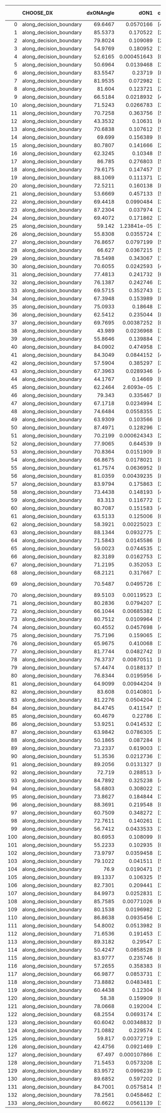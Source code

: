 |     | CHOOSE_DX               |   dxONAngle |        dON1 | cIDON1   |   dON_patch_1 |   nTON |         dON |   dxOFFAngle |       dOFF1 | cIDOFF1   |   dOFF_patch_1 |   nTOFF |        dOFF | SUCCESS   |   nExp |   dual_point_id |   subpoint_time_seconds |   total_execution_time |        logp |     dOFF/dON | Vote dOFF>dON   |
|----:|:------------------------|------------:|------------:|:---------|--------------:|-------:|------------:|-------------:|------------:|:----------|---------------:|--------:|------------:|:----------|-------:|----------------:|------------------------:|-----------------------:|------------:|-------------:|:----------------|
|   0 | along_decision_boundary |     69.6467 | 0.0570166   | [4 8]    |   0.0570166   |      1 | 0.0570166   |      73.1137 | 0.0110768   | [4 8]     |    0.0110768   |       1 | 0.0110768   | False     |      1 |               1 |                2.16417  |                2.53773 |  0          |    0.194273  | False           |
|   1 | along_decision_boundary |     85.5373 | 0.170522    | [2 7]    |   0.170522    |      1 | 0.170522    |      83.3965 | 0.0809011   | [2 7]     |    0.0809011   |       1 | 0.0809011   | False     |      2 |               2 |                2.87119  |                5.41592 | -0.5        |    0.474432  | False           |
|   2 | along_decision_boundary |     79.8024 | 0.109089    | [2 6]    |   0.109089    |      1 | 0.109089    |      70.0561 | 0.002113    | [2 6]     |    0.002113    |       1 | 0.002113    | False     |      3 |               3 |                1.56788  |                6.99275 | -1          |    0.0193695 | False           |
|   3 | along_decision_boundary |     54.9769 | 0.180952    | [1 8]    |   0.180952    |      1 | 0.180952    |      70.4741 | 0.467383    | [0 8]     |    0.467383    |       1 | 0.467383    | True      |      4 |               5 |                4.17187  |               11.2141  | -1.5        |    2.58292   | True            |
|   4 | along_decision_boundary |     52.6165 | 0.000451643 | [0 1]    |   0.000451643 |      1 | 0.000451643 |      72.9082 | 0.0138924   | [0 1]     |    0.0138924   |       1 | 0.0138924   | True      |      5 |               8 |                1.01383  |               16.2793  | -0.5        |   30.7597    | True            |
|   5 | along_decision_boundary |     50.6964 | 0.0139468   | [3 9]    |   0.0139468   |      1 | 0.0139468   |      66.269  | 0.0957416   | [3 9]     |    0.0957416   |       1 | 0.0957416   | True      |      6 |               9 |                2.15197  |               18.4381  | -0.1        |    6.86479   | True            |
|   6 | along_decision_boundary |     83.5547 | 0.23719     | [8 9]    |   0.23719     |      1 | 0.23719     |      73.4433 | 0.107773    | [8 9]     |    0.107773    |       1 | 0.107773    | False     |      7 |              10 |                4.50954  |               22.9557  | -0          |    0.454375  | False           |
|   7 | along_decision_boundary |     81.9535 | 0.072982    | [3 5]    |   0.072982    |      1 | 0.072982    |      86.8575 | 0.0891885   | [3 5]     |    0.0891885   |       1 | 0.0891885   | True      |      8 |              13 |                2.11402  |               28.3882  | -0.0714286  |    1.22206   | True            |
|   8 | along_decision_boundary |     81.604  | 0.123721    | [2 6]    |   0.123721    |      1 | 0.123721    |      78.4395 | 0.24661     | [2 6]     |    0.24661     |       1 | 0.24661     | True      |      9 |              14 |                4.37188  |               32.768   | -0          |    1.99327   | True            |
|   9 | along_decision_boundary |     66.5184 | 0.0218932   | [4 6]    |   0.0218932   |      1 | 0.0218932   |      70.0904 | 0.110541    | [4 6]     |    0.110541    |       1 | 0.110541    | True      |     10 |              18 |                1.79058  |               34.6882  | -0.0555556  |    5.04911   | True            |
|  10 | along_decision_boundary |     71.5243 | 0.0266783   | [3 6]    |   0.0266783   |      1 | 0.0266783   |      71.9079 | 0.1342      | [3 6]     |    0.1342      |       1 | 0.1342      | True      |     11 |              22 |                2.27743  |               43.8883  | -0.2        |    5.0303    | True            |
|  11 | along_decision_boundary |     70.7258 | 0.363756    | [5 9]    |   0.363756    |      1 | 0.363756    |      73.719  | 0.141912    | [5 9]     |    0.141912    |       1 | 0.141912    | False     |     12 |              23 |                3.70272  |               47.5961  | -0.409091   |    0.390128  | False           |
|  12 | along_decision_boundary |     43.3532 | 0.10631     | [6 9]    |   0.10631     |      1 | 0.10631     |      51.6741 | 0.247005    | [6 9]     |    0.247005    |       1 | 0.247005    | True      |     13 |              24 |                2.81163  |               50.4147  | -0.166667   |    2.32345   | True            |
|  13 | along_decision_boundary |     70.6838 | 0.107612    | [5 7]    |   0.107612    |      1 | 0.107612    |      63.4021 | 0.496497    | [5 7]     |    0.496497    |       1 | 0.496497    | True      |     14 |              25 |                3.26584  |               53.6906  | -0.346154   |    4.61376   | True            |
|  14 | along_decision_boundary |     69.699  | 0.156389    | [0 7]    |   0.156389    |      1 | 0.156389    |      75.1991 | 0.0627196   | [1 7]     |    0.0627196   |       1 | 0.0627196   | False     |     15 |              27 |                2.27153  |               59.7199  | -0.571429   |    0.401048  | False           |
|  15 | along_decision_boundary |     80.7807 | 0.141666    | [2 5]    |   0.141666    |      1 | 0.141666    |      80.3203 | 0.599769    | [2 5]     |    0.599769    |       1 | 0.599769    | True      |     16 |              29 |                2.81857  |               62.5922  | -0.3        |    4.23368   | True            |
|  16 | along_decision_boundary |     62.3245 | 0.10348     | [5 7]    |   0.10348     |      1 | 0.10348     |      58.229  | 0.0339542   | [5 7]     |    0.0339542   |       1 | 0.0339542   | False     |     17 |              31 |                1.94591  |               70.7226  | -0.5        |    0.328125  | False           |
|  17 | along_decision_boundary |     86.785  | 0.276803    | [5 6]    |   0.276803    |      1 | 0.276803    |      76.6534 | 0.0992865   | [5 6]     |    0.0992865   |       1 | 0.0992865   | False     |     18 |              34 |                3.35725  |               74.186   | -0.264706   |    0.35869   | False           |
|  18 | along_decision_boundary |     79.6175 | 0.147457    | [5 7]    |   0.147457    |      1 | 0.147457    |      88.2699 | 0.043349    | [5 7]     |    0.043349    |       1 | 0.043349    | False     |     19 |              35 |                1.71061  |               75.9076  | -0.111111   |    0.293978  | False           |
|  19 | along_decision_boundary |     88.1069 | 0.111371    | [2 9]    |   0.111371    |      1 | 0.111371    |      78.4629 | 0.554061    | [2 9]     |    0.554061    |       1 | 0.554061    | True      |     20 |              36 |                4.75153  |               80.6681  | -0.0263158  |    4.97491   | True            |
|  20 | along_decision_boundary |     72.5211 | 0.160138    | [8 9]    |   0.160138    |      1 | 0.160138    |      69.6065 | 0.527666    | [8 9]     |    0.527666    |       1 | 0.527666    | True      |     21 |              37 |                6.16847  |               86.8448  | -0.1        |    3.29506   | True            |
|  21 | along_decision_boundary |     53.6669 | 0.457133    | [5 9]    |   0.457133    |      1 | 0.457133    |      61.1976 | 0.0864743   | [5 9]     |    0.0864743   |       1 | 0.0864743   | False     |     22 |              45 |                1.86814  |               93.8467  | -0.214286   |    0.189167  | False           |
|  22 | along_decision_boundary |     69.4418 | 0.0990484   | [3 7]    |   0.0990484   |      1 | 0.0990484   |      73.1313 | 0.0172261   | [3 7]     |    0.0172261   |       1 | 0.0172261   | False     |     23 |              49 |                1.38582  |              101.539   | -0.0909091  |    0.173916  | False           |
|  23 | along_decision_boundary |     87.2304 | 0.037974    | [2 7]    |   0.037974    |      1 | 0.037974    |      87.8006 | 0.177069    | [2 7]     |    0.177069    |       1 | 0.177069    | True      |     24 |              52 |                2.54193  |              104.179   | -0.0217391  |    4.6629    | True            |
|  24 | along_decision_boundary |     69.4072 | 0.171862    | [3 6]    |   0.171862    |      1 | 0.171862    |      70.9926 | 0.0391207   | [3 6]     |    0.0391207   |       1 | 0.0391207   | False     |     25 |              55 |                3.16327  |              115.83    | -0.0833333  |    0.227628  | False           |
|  25 | along_decision_boundary |     59.142  | 1.23841e-05 | [1 8]    |   1.23841e-05 |      1 | 1.23841e-05 |      86.928  | 0.0755629   | [0 8]     |    0.0755629   |       1 | 0.0755629   | True      |     26 |              57 |                1.75308  |              119.719   | -0.02       | 6101.61      | True            |
|  26 | along_decision_boundary |     55.8308 | 0.0355724   | [1 8]    |   0.0355724   |      1 | 0.0355724   |      86.961  | 0.0195896   | [0 8]     |    0.0195896   |       1 | 0.0195896   | False     |     27 |              58 |                1.53595  |              121.263   | -0.0769231  |    0.550697  | False           |
|  27 | along_decision_boundary |     76.8657 | 0.0797199   | [5 7]    |   0.0797199   |      1 | 0.0797199   |      81.7522 | 0.117411    | [5 7]     |    0.117411    |       1 | 0.117411    | True      |     28 |              60 |                1.22009  |              122.529   | -0.0185185  |    1.4728    | True            |
|  28 | along_decision_boundary |     66.627  | 0.0367215   | [5 6]    |   0.0367215   |      1 | 0.0367215   |      66.2713 | 0.0262613   | [5 6]     |    0.0262613   |       1 | 0.0262613   | False     |     29 |              61 |                1.39135  |              123.926   | -0.0714286  |    0.715148  | False           |
|  29 | along_decision_boundary |     78.5498 | 0.343067    | [1 9]    |   0.343067    |      1 | 0.343067    |      68.5804 | 0.0312355   | [0 9]     |    0.0312355   |       1 | 0.0312355   | False     |     30 |              65 |                3.87015  |              127.938   | -0.0172414  |    0.0910479 | False           |
|  30 | along_decision_boundary |     70.6055 | 0.0242593   | [4 8]    |   0.0242593   |      1 | 0.0242593   |      80.4979 | 0.0457644   | [4 8]     |    0.0457644   |       1 | 0.0457644   | True      |     31 |              66 |                1.64265  |              129.586   | -0          |    1.88647   | True            |
|  31 | along_decision_boundary |     77.4813 | 0.241732    | [6 9]    |   0.241732    |      1 | 0.241732    |      84.1586 | 0.131143    | [6 9]     |    0.131143    |       1 | 0.131143    | False     |     32 |              68 |                2.418    |              132.048   | -0.016129   |    0.542511  | False           |
|  32 | along_decision_boundary |     76.1387 | 0.242746    | [2 7]    |   0.242746    |      1 | 0.242746    |      75.7135 | 0.768289    | [2 7]     |    0.768289    |       1 | 0.768289    | True      |     33 |              70 |                4.03725  |              136.143   | -0          |    3.16498   | True            |
|  33 | along_decision_boundary |     69.5715 | 0.352743    | [2 7]    |   0.352743    |      1 | 0.352743    |      71.2767 | 0.511428    | [2 7]     |    0.511428    |       1 | 0.511428    | True      |     34 |              71 |                3.90159  |              140.051   | -0.0151515  |    1.44986   | True            |
|  34 | along_decision_boundary |     67.3948 | 0.153989    | [8 9]    |   0.153989    |      1 | 0.153989    |      62.8191 | 0.0841317   | [8 9]     |    0.0841317   |       1 | 0.0841317   | False     |     35 |              72 |                3.6227   |              143.682   | -0.0588235  |    0.546347  | False           |
|  35 | along_decision_boundary |     75.0933 | 0.18648     | [3 7]    |   0.18648     |      1 | 0.18648     |      65.2759 | 0.194072    | [3 7]     |    0.194072    |       1 | 0.194072    | True      |     36 |              73 |                5.64961  |              149.341   | -0.0142857  |    1.04071   | True            |
|  36 | along_decision_boundary |     62.5412 | 0.235044    | [8 9]    |   0.235044    |      1 | 0.235044    |      63.4367 | 0.0351997   | [8 9]     |    0.0351997   |       1 | 0.0351997   | False     |     37 |              75 |                4.18907  |              155.906   | -0.0555556  |    0.149758  | False           |
|  37 | along_decision_boundary |     69.7695 | 0.00387252  | [0 1]    |   0.00387252  |      1 | 0.00387252  |      83.3974 | 0.305761    | [0 1]     |    0.305761    |       1 | 0.305761    | True      |     38 |              77 |                2.62743  |              160.148   | -0.0135135  |   78.9566    | True            |
|  38 | along_decision_boundary |     43.989  | 0.0236968   | [3 6]    |   0.0236968   |      1 | 0.0236968   |      56.2781 | 0.410585    | [3 6]     |    0.410585    |       1 | 0.410585    | True      |     39 |              79 |                3.04397  |              166.76    | -0.0526316  |   17.3267    | True            |
|  39 | along_decision_boundary |     55.8646 | 0.139884    | [1 3]    |   0.139884    |      1 | 0.139884    |      75.1119 | 0.128643    | [0 3]     |    0.128643    |       1 | 0.128643    | False     |     40 |              81 |                3.94365  |              170.769   | -0.115385   |    0.919641  | False           |
|  40 | along_decision_boundary |     84.0902 | 0.474958    | [3 5]    |   0.474958    |      1 | 0.474958    |      70.7028 | 0.118666    | [3 5]     |    0.118666    |       1 | 0.118666    | False     |     41 |              82 |                4.27467  |              175.053   | -0.05       |    0.249846  | False           |
|  41 | along_decision_boundary |     84.3049 | 0.0844152   | [4 5]    |   0.0844152   |      1 | 0.0844152   |      76.3232 | 0.0321651   | [4 5]     |    0.0321651   |       1 | 0.0321651   | False     |     42 |              84 |                1.7774   |              178.791   | -0.0121951  |    0.381034  | False           |
|  42 | along_decision_boundary |     57.5904 | 0.385297    | [3 6]    |   0.385297    |      1 | 0.385297    |      57.6031 | 0.716983    | [3 6]     |    0.716983    |       1 | 0.716983    | True      |     43 |              88 |                6.28011  |              185.222   | -0          |    1.86086   | True            |
|  43 | along_decision_boundary |     67.3963 | 0.0289346   | [4 6]    |   0.0289346   |      1 | 0.0289346   |      71.5481 | 0.114527    | [4 6]     |    0.114527    |       1 | 0.114527    | True      |     44 |              90 |                2.89927  |              188.177   | -0.0116279  |    3.95814   | True            |
|  44 | along_decision_boundary |     44.1767 | 0.14669     | [0 1]    |   0.14669     |      1 | 0.14669     |      51.3754 | 0.288674    | [0 1]     |    0.288674    |       1 | 0.288674    | True      |     45 |              94 |                3.29155  |              194.085   | -0.0454545  |    1.96792   | True            |
|  45 | along_decision_boundary |     62.2464 | 2.6093e-05  | [1 9]    |   2.6093e-05  |      1 | 2.6093e-05  |      60.5318 | 0.166726    | [0 9]     |    0.166726    |       1 | 0.166726    | True      |     46 |              95 |                2.73596  |              196.829   | -0.1        | 6389.66      | True            |
|  46 | along_decision_boundary |     79.343  | 0.335467    | [8 9]    |   0.335467    |      1 | 0.335467    |      87.3256 | 0.179896    | [8 9]     |    0.179896    |       1 | 0.179896    | False     |     47 |              96 |                3.81698  |              200.652   | -0.173913   |    0.536255  | False           |
|  47 | along_decision_boundary |     67.1718 | 0.0234994   | [2 6]    |   0.0234994   |      1 | 0.0234994   |      80.6692 | 0.0300524   | [2 6]     |    0.0300524   |       1 | 0.0300524   | True      |     48 |              98 |                1.56435  |              205.82    | -0.0957447  |    1.27886   | True            |
|  48 | along_decision_boundary |     74.6484 | 0.0558355   | [2 9]    |   0.0558355   |      1 | 0.0558355   |      80.1389 | 0.0690632   | [2 9]     |    0.0690632   |       1 | 0.0690632   | True      |     49 |             101 |                1.80937  |              207.722   | -0.166667   |    1.23691   | True            |
|  49 | along_decision_boundary |     63.9309 | 0.103566    | [8 9]    |   0.103566    |      1 | 0.103566    |      67.1416 | 0.0298706   | [8 9]     |    0.0298706   |       1 | 0.0298706   | False     |     50 |             102 |                1.74539  |              209.473   | -0.255102   |    0.288422  | False           |
|  50 | along_decision_boundary |     87.4971 | 0.128296    | [3 6]    |   0.128296    |      1 | 0.128296    |      77.3238 | 0.0526305   | [3 6]     |    0.0526305   |       1 | 0.0526305   | False     |     51 |             105 |                1.63431  |              213.37    | -0.16       |    0.410228  | False           |
|  51 | along_decision_boundary |     70.2199 | 0.000624343 | [2 6]    |   0.000624343 |      1 | 0.000624343 |      82.5703 | 0.0207615   | [2 6]     |    0.0207615   |       1 | 0.0207615   | True      |     52 |             106 |                0.931404 |              214.306   | -0.0882353  |   33.2534    | True            |
|  52 | along_decision_boundary |     77.9065 | 0.644539    | [6 9]    |   0.644539    |      1 | 0.644539    |      78.4133 | 0.282201    | [6 9]     |    0.282201    |       1 | 0.282201    | False     |     53 |             107 |                4.61814  |              218.929   | -0.153846   |    0.437834  | False           |
|  53 | along_decision_boundary |     70.8364 | 0.0151909   | [0 1]    |   0.0151909   |      1 | 0.0151909   |      84.8776 | 0.0906585   | [0 1]     |    0.0906585   |       1 | 0.0906585   | True      |     54 |             108 |                2.76974  |              221.705   | -0.0849057  |    5.96794   | True            |
|  54 | along_decision_boundary |     66.8675 | 0.0178021   | [0 1]    |   0.0178021   |      1 | 0.0178021   |      82.6082 | 0.0303936   | [0 1]     |    0.0303936   |       1 | 0.0303936   | True      |     55 |             109 |                2.03274  |              223.745   | -0.148148   |    1.7073    | True            |
|  55 | along_decision_boundary |     61.7574 | 0.0636952   | [8 9]    |   0.0636952   |      1 | 0.0636952   |      59.5225 | 0.0266982   | [8 9]     |    0.0266982   |       1 | 0.0266982   | False     |     56 |             110 |                1.20901  |              224.961   | -0.227273   |    0.419156  | False           |
|  56 | along_decision_boundary |     81.0359 | 0.00439235  | [8 9]    |   0.00439235  |      1 | 0.00439235  |      79.2011 | 0.0904961   | [8 9]     |    0.0904961   |       1 | 0.0904961   | True      |     57 |             111 |                1.15479  |              226.124   | -0.142857   |   20.6031    | True            |
|  57 | along_decision_boundary |     83.9794 | 0.175863    | [2 4]    |   0.175863    |      1 | 0.175863    |      75.5187 | 0.133196    | [2 4]     |    0.133196    |       1 | 0.133196    | False     |     58 |             113 |                1.81646  |              227.996   | -0.219298   |    0.757387  | False           |
|  58 | along_decision_boundary |     73.4438 | 0.148193    | [4 7]    |   0.148193    |      1 | 0.148193    |      62.8723 | 0.0734724   | [4 7]     |    0.0734724   |       1 | 0.0734724   | False     |     59 |             116 |                3.2296   |              234.525   | -0.137931   |    0.495787  | False           |
|  59 | along_decision_boundary |     83.313  | 0.116772    | [2 4]    |   0.116772    |      1 | 0.116772    |      79.7407 | 0.0750383   | [2 4]     |    0.0750383   |       1 | 0.0750383   | False     |     60 |             118 |                3.11505  |              237.711   | -0.0762712  |    0.642607  | False           |
|  60 | along_decision_boundary |     80.7087 | 0.151583    | [4 8]    |   0.151583    |      1 | 0.151583    |      64.7907 | 0.10371     | [4 8]     |    0.10371     |       1 | 0.10371     | False     |     61 |             122 |                2.53675  |              251.077   | -0.0333333  |    0.684183  | False           |
|  61 | along_decision_boundary |     63.5133 | 0.125006    | [0 1]    |   0.125006    |      1 | 0.125006    |      69.4079 | 0.461132    | [0 1]     |    0.461132    |       1 | 0.461132    | True      |     62 |             125 |                3.407    |              254.58    | -0.00819672 |    3.68887   | True            |
|  62 | along_decision_boundary |     58.3921 | 0.00225023  | [1 8]    |   0.00225023  |      1 | 0.00225023  |      81.3888 | 0.346824    | [0 8]     |    0.346824    |       1 | 0.346824    | True      |     63 |             127 |                2.90263  |              257.528   | -0.0322581  |  154.128     | True            |
|  63 | along_decision_boundary |     88.1344 | 0.0932775   | [1 2]    |   0.0932775   |      1 | 0.0932775   |      53.858  | 0.557005    | [0 2]     |    0.557005    |       1 | 0.557005    | True      |     64 |             130 |                3.22839  |              260.856   | -0.0714286  |    5.97148   | True            |
|  64 | along_decision_boundary |     71.5843 | 0.0145586   | [8 9]    |   0.0145586   |      1 | 0.0145586   |      74.3488 | 0.229651    | [8 9]     |    0.229651    |       1 | 0.229651    | True      |     65 |             132 |                3.26124  |              264.181   | -0.125      |   15.7743    | True            |
|  65 | along_decision_boundary |     59.0023 | 0.0744535   | [2 5]    |   0.0744535   |      1 | 0.0744535   |      77.2204 | 0.307409    | [2 5]     |    0.307409    |       1 | 0.307409    | True      |     66 |             134 |                5.44364  |              269.685   | -0.192308   |    4.12886   | True            |
|  66 | along_decision_boundary |     82.3189 | 0.0162753   | [2 9]    |   0.0162753   |      1 | 0.0162753   |      83.0492 | 0.00868618  | [2 9]     |    0.00868618  |       1 | 0.00868618  | False     |     67 |             136 |                1.09787  |              270.845   | -0.272727   |    0.533703  | False           |
|  67 | along_decision_boundary |     71.2195 | 0.352053    | [2 4]    |   0.352053    |      1 | 0.352053    |      71.5958 | 0.0379416   | [2 4]     |    0.0379416   |       1 | 0.0379416   | False     |     68 |             137 |                2.74457  |              273.596   | -0.186567   |    0.107772  | False           |
|  68 | along_decision_boundary |     68.2121 | 0.317667    | [1 9]    |   0.317667    |      1 | 0.317667    |      76.5183 | 0.535556    | [0 9]     |    0.535556    |       1 | 0.535556    | True      |     69 |             141 |                3.98606  |              284.309   | -0.117647   |    1.68591   | True            |
|  69 | along_decision_boundary |     70.5487 | 0.0495726   | [1 9]    |   0.0495726   |      1 | 0.0495726   |      54.6768 | 2.01463e-05 | [0 9]     |    2.01463e-05 |       1 | 2.01463e-05 | False     |     70 |             143 |                1.32331  |              287.868   | -0.181159   |    0.0004064 | False           |
|  70 | along_decision_boundary |     89.5103 | 0.00119523  | [2 5]    |   0.00119523  |      1 | 0.00119523  |      86.5787 | 0.0639144   | [2 5]     |    0.0639144   |       1 | 0.0639144   | True      |     71 |             144 |                1.13022  |              289.006   | -0.114286   |   53.4748    | True            |
|  71 | along_decision_boundary |     80.2836 | 0.0794207   | [2 5]    |   0.0794207   |      1 | 0.0794207   |      83.0209 | 0.0557531   | [2 5]     |    0.0557531   |       1 | 0.0557531   | False     |     72 |             145 |                1.89101  |              290.907   | -0.176056   |    0.701997  | False           |
|  72 | along_decision_boundary |     66.1044 | 0.00685382  | [2 7]    |   0.00685382  |      1 | 0.00685382  |      71.471  | 0.216728    | [2 7]     |    0.216728    |       1 | 0.216728    | True      |     73 |             146 |                3.30607  |              294.22    | -0.111111   |   31.6215    | True            |
|  73 | along_decision_boundary |     80.7512 | 0.0109964   | [5 7]    |   0.0109964   |      1 | 0.0109964   |      76.2533 | 0.00406852  | [5 7]     |    0.00406852  |       1 | 0.00406852  | False     |     74 |             148 |                1.10434  |              302.585   | -0.171233   |    0.369986  | False           |
|  74 | along_decision_boundary |     60.4552 | 0.0457698   | [4 8]    |   0.0457698   |      1 | 0.0457698   |      69.888  | 0.0646537   | [4 8]     |    0.0646537   |       1 | 0.0646537   | True      |     75 |             154 |                1.29054  |              307.856   | -0.108108   |    1.41258   | True            |
|  75 | along_decision_boundary |     75.7196 | 0.159065    | [2 5]    |   0.159065    |      1 | 0.159065    |      80.9976 | 1.11676     | [2 5]     |    1.11676     |       1 | 1.11676     | True      |     76 |             155 |                8.0207   |              315.888   | -0.166667   |    7.02079   | True            |
|  76 | along_decision_boundary |     65.9675 | 0.410068    | [3 8]    |   0.410068    |      1 | 0.410068    |      72.8854 | 0.123999    | [3 8]     |    0.123999    |       1 | 0.123999    | False     |     77 |             157 |                4.07503  |              320.028   | -0.236842   |    0.302386  | False           |
|  77 | along_decision_boundary |     81.7744 | 0.0482742   | [8 9]    |   0.0482742   |      1 | 0.0482742   |      78.1055 | 0.230141    | [8 9]     |    0.230141    |       1 | 0.230141    | True      |     78 |             159 |                2.33654  |              322.418   | -0.162338   |    4.76738   | True            |
|  78 | along_decision_boundary |     76.3737 | 0.00870511  | [8 9]    |   0.00870511  |      1 | 0.00870511  |      78.1501 | 0.192999    | [8 9]     |    0.192999    |       1 | 0.192999    | True      |     79 |             160 |                1.84238  |              324.266   | -0.230769   |   22.1707    | True            |
|  79 | along_decision_boundary |     57.4474 | 0.0188137   | [5 8]    |   0.0188137   |      1 | 0.0188137   |      64.2608 | 0.00359435  | [5 8]     |    0.00359435  |       1 | 0.00359435  | False     |     80 |             164 |                1.1076   |              330.326   | -0.310127   |    0.19105   | False           |
|  80 | along_decision_boundary |     76.8344 | 0.0195956   | [4 8]    |   0.0195956   |      1 | 0.0195956   |      67.4285 | 0.00853821  | [4 8]     |    0.00853821  |       1 | 0.00853821  | False     |     81 |             166 |                1.59985  |              336.089   | -0.225      |    0.435721  | False           |
|  81 | along_decision_boundary |     64.9099 | 0.00944204  | [6 9]    |   0.00944204  |      1 | 0.00944204  |      68.4876 | 0.124653    | [6 9]     |    0.124653    |       1 | 0.124653    | True      |     82 |             167 |                1.57953  |              337.677   | -0.154321   |   13.2019    | True            |
|  82 | along_decision_boundary |     83.608  | 0.0140801   | [4 7]    |   0.0140801   |      1 | 0.0140801   |      87.9899 | 0.307135    | [4 7]     |    0.307135    |       1 | 0.307135    | True      |     83 |             168 |                4.63219  |              342.314   | -0.219512   |   21.8134    | True            |
|  83 | along_decision_boundary |     81.2276 | 0.0504204   | [2 7]    |   0.0504204   |      1 | 0.0504204   |      70.3151 | 0.00264952  | [2 7]     |    0.00264952  |       1 | 0.00264952  | False     |     84 |             169 |                0.919244 |              343.24    | -0.295181   |    0.0525485 | False           |
|  84 | along_decision_boundary |     84.4745 | 0.411547    | [5 6]    |   0.411547    |      1 | 0.411547    |      86.5668 | 0.251641    | [5 6]     |    0.251641    |       1 | 0.251641    | False     |     85 |             170 |                4.18781  |              347.433   | -0.214286   |    0.611451  | False           |
|  85 | along_decision_boundary |     60.4679 | 0.22786     | [3 4]    |   0.22786     |      1 | 0.22786     |      64.9739 | 0.0212533   | [3 4]     |    0.0212533   |       1 | 0.0212533   | False     |     86 |             172 |                2.83646  |              353.644   | -0.147059   |    0.0932732 | False           |
|  86 | along_decision_boundary |     53.9251 | 0.0414532   | [2 8]    |   0.0414532   |      1 | 0.0414532   |      75.0004 | 0.337356    | [2 8]     |    0.337356    |       1 | 0.337356    | True      |     87 |             173 |                2.41172  |              356.064   | -0.0930233  |    8.13825   | True            |
|  87 | along_decision_boundary |     63.9842 | 0.0786305   | [2 5]    |   0.0786305   |      1 | 0.0786305   |      74.6905 | 0.0681437   | [2 5]     |    0.0681437   |       1 | 0.0681437   | False     |     88 |             175 |                1.48825  |              357.596   | -0.143678   |    0.866632  | False           |
|  88 | along_decision_boundary |     50.1865 | 0.087284    | [0 1]    |   0.087284    |      1 | 0.087284    |      58.6425 | 0.0804248   | [0 1]     |    0.0804248   |       1 | 0.0804248   | False     |     89 |             176 |                1.53114  |              359.133   | -0.0909091  |    0.921415  | False           |
|  89 | along_decision_boundary |     73.2337 | 0.619003    | [3 7]    |   0.619003    |      1 | 0.619003    |      68.5556 | 0.292669    | [3 7]     |    0.292669    |       1 | 0.292669    | False     |     90 |             181 |                5.89316  |              365.221   | -0.0505618  |    0.472807  | False           |
|  90 | along_decision_boundary |     51.3536 | 0.0212736   | [1 2]    |   0.0212736   |      1 | 0.0212736   |      77.3023 | 0.0702232   | [0 2]     |    0.0702232   |       1 | 0.0702232   | True      |     91 |             183 |                1.41007  |              370.915   | -0.0222222  |    3.30095   | True            |
|  91 | along_decision_boundary |     89.2056 | 0.0131327   | [8 9]    |   0.0131327   |      1 | 0.0131327   |      87.8604 | 0.00426599  | [8 9]     |    0.00426599  |       1 | 0.00426599  | False     |     92 |             185 |                0.936522 |              371.906   | -0.0494505  |    0.324836  | False           |
|  92 | along_decision_boundary |     72.719  | 0.288513    | [4 8]    |   0.288513    |      1 | 0.288513    |      80.0015 | 0.133176    | [4 8]     |    0.133176    |       1 | 0.133176    | False     |     93 |             186 |                3.6177   |              375.532   | -0.0217391  |    0.461595  | False           |
|  93 | along_decision_boundary |     84.7892 | 0.325238    | [4 8]    |   0.325238    |      1 | 0.325238    |      76.003  | 0.216049    | [4 8]     |    0.216049    |       1 | 0.216049    | False     |     94 |             187 |                2.80884  |              378.346   | -0.00537634 |    0.664281  | False           |
|  94 | along_decision_boundary |     58.6803 | 0.308022    | [3 6]    |   0.308022    |      1 | 0.308022    |      55.9945 | 0.0250577   | [3 6]     |    0.0250577   |       1 | 0.0250577   | False     |     95 |             189 |                3.43646  |              381.858   | -0          |    0.0813505 | False           |
|  95 | along_decision_boundary |     73.8627 | 0.184844    | [3 6]    |   0.184844    |      1 | 0.184844    |      77.2379 | 0.489719    | [3 6]     |    0.489719    |       1 | 0.489719    | True      |     96 |             196 |                4.93617  |              387.097   | -0.00526316 |    2.64936   | True            |
|  96 | along_decision_boundary |     88.3691 | 0.219548    | [0 1]    |   0.219548    |      1 | 0.219548    |      82.8435 | 0.141472    | [0 1]     |    0.141472    |       1 | 0.141472    | False     |     97 |             197 |                1.98776  |              389.093   | -0          |    0.644377  | False           |
|  97 | along_decision_boundary |     60.7509 | 0.348272    | [1 8]    |   0.348272    |      1 | 0.348272    |      70.7999 | 0.161821    | [0 8]     |    0.161821    |       1 | 0.161821    | False     |     98 |             202 |                2.89547  |              399.698   | -0.00515464 |    0.464638  | False           |
|  98 | along_decision_boundary |     72.7611 | 0.140261    | [2 3]    |   0.140261    |      1 | 0.140261    |      78.8393 | 0.112519    | [2 3]     |    0.112519    |       1 | 0.112519    | False     |     99 |             211 |                2.05818  |              402.13    | -0.0204082  |    0.802214  | False           |
|  99 | along_decision_boundary |     56.7412 | 0.0433533   | [3 6]    |   0.0433533   |      1 | 0.0433533   |      59.7426 | 0.427817    | [3 6]     |    0.427817    |       1 | 0.427817    | True      |    100 |             219 |                2.3913   |              410.09    | -0.0454545  |    9.86814   | True            |
| 100 | along_decision_boundary |     80.6953 | 0.108099    | [0 1]    |   0.108099    |      1 | 0.108099    |      75.7918 | 0.131255    | [0 1]     |    0.131255    |       1 | 0.131255    | True      |    101 |             220 |                3.12337  |              413.218   | -0.02       |    1.21421   | True            |
| 101 | along_decision_boundary |     55.2233 | 0.102935    | [0 1]    |   0.102935    |      1 | 0.102935    |      61.0988 | 0.0604368   | [0 1]     |    0.0604368   |       1 | 0.0604368   | False     |    102 |             221 |                2.24588  |              415.471   | -0.0049505  |    0.587133  | False           |
| 102 | along_decision_boundary |     73.9797 | 0.0359458   | [2 4]    |   0.0359458   |      1 | 0.0359458   |      80.0186 | 0.263975    | [2 4]     |    0.263975    |       1 | 0.263975    | True      |    103 |             222 |                2.89054  |              418.37    | -0.0196078  |    7.34371   | True            |
| 103 | along_decision_boundary |     79.1022 | 0.041511    | [5 9]    |   0.041511    |      1 | 0.041511    |      82.3012 | 0.0665091   | [5 9]     |    0.0665091   |       1 | 0.0665091   | True      |    104 |             223 |                1.34022  |              419.716   | -0.00485437 |    1.6022    | True            |
| 104 | along_decision_boundary |     76.9    | 0.0190471   | [5 7]    |   0.0190471   |      1 | 0.0190471   |      77.296  | 0.0980392   | [5 7]     |    0.0980392   |       1 | 0.0980392   | True      |    105 |             225 |                1.02567  |              420.779   | -0          |    5.14719   | True            |
| 105 | along_decision_boundary |     89.1337 | 0.106325    | [5 7]    |   0.106325    |      1 | 0.106325    |      73.6872 | 0.369338    | [5 7]     |    0.369338    |       1 | 0.369338    | True      |    106 |             226 |                3.26515  |              424.052   | -0.0047619  |    3.47366   | True            |
| 106 | along_decision_boundary |     82.7301 | 0.209441    | [3 6]    |   0.209441    |      1 | 0.209441    |      83.2555 | 0.0183365   | [3 6]     |    0.0183365   |       1 | 0.0183365   | False     |    107 |             227 |                3.24869  |              427.306   | -0.0188679  |    0.0875498 | False           |
| 107 | along_decision_boundary |     84.9973 | 0.0252831   | [2 4]    |   0.0252831   |      1 | 0.0252831   |      86.0143 | 0.0316071   | [2 4]     |    0.0316071   |       1 | 0.0316071   | True      |    108 |             228 |                1.76318  |              429.074   | -0.0046729  |    1.25013   | True            |
| 108 | along_decision_boundary |     85.7585 | 0.00771026  | [6 9]    |   0.00771026  |      1 | 0.00771026  |      88.7079 | 0.700205    | [6 9]     |    0.700205    |       1 | 0.700205    | True      |    109 |             229 |                4.73735  |              433.819   | -0.0185185  |   90.8147    | True            |
| 109 | along_decision_boundary |     80.1538 | 0.0196982   | [2 4]    |   0.0196982   |      1 | 0.0196982   |      78.8405 | 0.0834678   | [2 4]     |    0.0834678   |       1 | 0.0834678   | True      |    110 |             231 |                2.62505  |              442.109   | -0.0412844  |    4.23733   | True            |
| 110 | along_decision_boundary |     86.8638 | 0.0935456   | [2 4]    |   0.0935456   |      1 | 0.0935456   |      76.1242 | 0.0108649   | [2 4]     |    0.0108649   |       1 | 0.0108649   | False     |    111 |             234 |                2.1751   |              444.402   | -0.0727273  |    0.116145  | False           |
| 111 | along_decision_boundary |     54.8002 | 0.0513982   | [0 1]    |   0.0513982   |      1 | 0.0513982   |      69.3296 | 0.25903     | [0 1]     |    0.25903     |       1 | 0.25903     | True      |    112 |             239 |                1.81522  |              446.45    | -0.0405405  |    5.03967   | True            |
| 112 | along_decision_boundary |     71.6536 | 0.191453    | [7 9]    |   0.191453    |      1 | 0.191453    |      78.8003 | 0.705126    | [7 9]     |    0.705126    |       1 | 0.705126    | True      |    113 |             242 |                2.91639  |              455.391   | -0.0714286  |    3.68303   | True            |
| 113 | along_decision_boundary |     89.3182 | 0.29547     | [3 7]    |   0.29547     |      1 | 0.29547     |      86.3938 | 0.397573    | [3 7]     |    0.397573    |       1 | 0.397573    | True      |    114 |             243 |                3.32224  |              458.722   | -0.110619   |    1.34556   | True            |
| 114 | along_decision_boundary |     50.4247 | 0.0858528   | [0 1]    |   0.0858528   |      1 | 0.0858528   |      66.4718 | 0.178596    | [0 1]     |    0.178596    |       1 | 0.178596    | True      |    115 |             246 |                2.43688  |              461.244   | -0.157895   |    2.08026   | True            |
| 115 | along_decision_boundary |     83.9777 | 0.235746    | [0 9]    |   0.235746    |      1 | 0.235746    |      56.4676 | 0.21225     | [1 9]     |    0.21225     |       1 | 0.21225     | False     |    116 |             254 |                3.0423   |              480.606   | -0.213043   |    0.900331  | False           |
| 116 | along_decision_boundary |     57.2655 | 0.358383    | [0 1]    |   0.358383    |      1 | 0.358383    |      75.6477 | 0.209724    | [0 1]     |    0.209724    |       1 | 0.209724    | False     |    117 |             256 |                2.59609  |              483.247   | -0.155172   |    0.585196  | False           |
| 117 | along_decision_boundary |     66.9877 | 0.0853731   | [1 9]    |   0.0853731   |      1 | 0.0853731   |      85.318  | 0.0364124   | [0 9]     |    0.0364124   |       1 | 0.0364124   | False     |    118 |             260 |                1.2593   |              489.178   | -0.106838   |    0.42651   | False           |
| 118 | along_decision_boundary |     73.8882 | 0.0483481   | [1 2]    |   0.0483481   |      1 | 0.0483481   |      78.5427 | 0.0867546   | [0 2]     |    0.0867546   |       1 | 0.0867546   | True      |    119 |             262 |                1.8955   |              491.117   | -0.0677966  |    1.79438   | True            |
| 119 | along_decision_boundary |     60.4438 | 0.12304     | [0 1]    |   0.12304     |      1 | 0.12304     |      65.336  | 0.417181    | [0 1]     |    0.417181    |       1 | 0.417181    | True      |    120 |             263 |                2.9531   |              494.078   | -0.105042   |    3.39061   | True            |
| 120 | along_decision_boundary |     58.38   | 0.159909    | [0 1]    |   0.159909    |      1 | 0.159909    |      63.3737 | 0.380984    | [0 1]     |    0.380984    |       1 | 0.380984    | True      |    121 |             264 |                3.22112  |              497.306   | -0.15       |    2.38251   | True            |
| 121 | along_decision_boundary |     78.0668 | 0.192004    | [3 5]    |   0.192004    |      1 | 0.192004    |      84.7494 | 0.0845278   | [3 5]     |    0.0845278   |       1 | 0.0845278   | False     |    122 |             267 |                2.08922  |              502.594   | -0.202479   |    0.440239  | False           |
| 122 | along_decision_boundary |     68.2554 | 0.0693174   | [3 7]    |   0.0693174   |      1 | 0.0693174   |      75.5758 | 0.26664     | [3 7]     |    0.26664     |       1 | 0.26664     | True      |    123 |             269 |                3.17512  |              505.85    | -0.147541   |    3.84666   | True            |
| 123 | along_decision_boundary |     60.6042 | 0.00348832  | [8 9]    |   0.00348832  |      1 | 0.00348832  |      65.0442 | 0.00196247  | [8 9]     |    0.00196247  |       1 | 0.00196247  | False     |    124 |             270 |                1.0278   |              506.888   | -0.199187   |    0.562583  | False           |
| 124 | along_decision_boundary |     71.0882 | 0.229574    | [2 6]    |   0.229574    |      1 | 0.229574    |      81.1925 | 0.0610564   | [2 6]     |    0.0610564   |       1 | 0.0610564   | False     |    125 |             274 |                1.81902  |              510.25    | -0.145161   |    0.265955  | False           |
| 125 | along_decision_boundary |     59.817  | 0.00372719  | [3 5]    |   0.00372719  |      1 | 0.00372719  |      71.1502 | 0.516708    | [3 5]     |    0.516708    |       1 | 0.516708    | True      |    126 |             275 |                2.0376   |              512.293   | -0.1        |  138.632     | True            |
| 126 | along_decision_boundary |     42.4756 | 0.0921469   | [1 2]    |   0.0921469   |      1 | 0.0921469   |      61.9225 | 0.152927    | [0 2]     |    0.152927    |       1 | 0.152927    | True      |    127 |             277 |                2.25687  |              514.588   | -0.142857   |    1.6596    | True            |
| 127 | along_decision_boundary |     67.497  | 0.000107866 | [1 9]    |   0.000107866 |      1 | 0.000107866 |      80.768  | 0.0422848   | [0 9]     |    0.0422848   |       1 | 0.0422848   | True      |    128 |             278 |                1.01904  |              515.617   | -0.192913   |  392.011     | True            |
| 128 | along_decision_boundary |     71.5453 | 0.0573208   | [2 3]    |   0.0573208   |      1 | 0.0573208   |      77.8071 | 0.0824988   | [2 3]     |    0.0824988   |       1 | 0.0824988   | True      |    129 |             279 |                2.18685  |              517.81    | -0.25       |    1.43925   | True            |
| 129 | along_decision_boundary |     83.9572 | 0.0996239   | [2 8]    |   0.0996239   |      1 | 0.0996239   |      76.3682 | 0.269678    | [2 8]     |    0.269678    |       1 | 0.269678    | True      |    130 |             283 |                4.23323  |              524.601   | -0.313953   |    2.70696   | True            |
| 130 | along_decision_boundary |     89.6852 | 0.597202    | [8 9]    |   0.597202    |      1 | 0.597202    |      63.5852 | 0.0111143   | [8 9]     |    0.0111143   |       1 | 0.0111143   | False     |    131 |             284 |                5.07704  |              529.686   | -0.384615   |    0.0186106 | False           |
| 131 | along_decision_boundary |     84.7001 | 0.0575814   | [5 7]    |   0.0575814   |      1 | 0.0575814   |      82.0464 | 0.210528    | [5 7]     |    0.210528    |       1 | 0.210528    | True      |    132 |             285 |                2.39889  |              532.092   | -0.30916    |    3.65618   | True            |
| 132 | along_decision_boundary |     78.2561 | 0.0458462   | [1 8]    |   0.0458462   |      1 | 0.0458462   |      74.3994 | 0.102887    | [0 8]     |    0.102887    |       1 | 0.102887    | True      |    133 |             287 |                2.80829  |              540.702   | -0.378788   |    2.24417   | True            |
| 133 | along_decision_boundary |     80.6622 | 0.0561139   | [1 5]    |   0.0561139   |      1 | 0.0561139   |      89.1379 | 0.295477    | [0 5]     |    0.295477    |       1 | 0.295477    | True      |    134 |             288 |                1.97997  |              542.688   | -0.454887   |    5.26567   | True            |